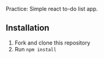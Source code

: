 Practice: Simple react to-do list app.

## Installation
1. Fork and clone this repository
2. Run `npm install`
